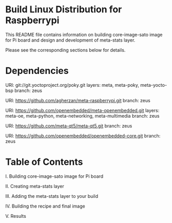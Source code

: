Build Linux Distribution for Raspberrypi
===========================================

This README file contains information on building core-image-sato image for
Pi board and design and development of meta-stats layer. 

Please see the corresponding sections below for details.

Dependencies
==================================================

  URI: git://git.yoctoproject.org/poky.git 
  layers: meta, meta-poky, meta-yocto-bsp 
  branch: zeus
  
  URI: https://github.com/agherzan/meta-raspberrypi.git
  branch: zeus
  
  URI: https://github.com/openembedded/meta-openembedded.git
  layers: meta-oe, meta-python, meta-networking, meta-multimedia
  branch: zeus
  
  URI: https://github.com/meta-qt5/meta-qt5.git
  branch: zeus
  
  URI: https://github.com/openembedded/openembedded-core.git
  branch: zeus
  
Table of Contents
==============================================

  I. Building core-image-sato image for Pi board
  
  II. Creating meta-stats layer
  
  III. Adding the meta-stats layer to your build
  
  IV. Building the recipe and final image
  
  V. Results
